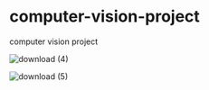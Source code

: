 # computer-vision-project
computer vision project

![download (4)](https://github.com/Dubeyrock/computer-vision-project/assets/96882359/379c1979-c16a-46b0-8271-88b7221deb45)

![download (5)](https://github.com/Dubeyrock/computer-vision-project/assets/96882359/abba306c-97d4-46de-858c-9e4473ada9d9)

